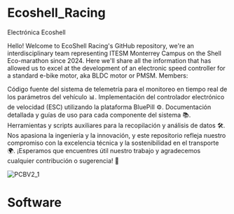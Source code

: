 # Ecoshell_Racing
Electrónica Ecoshell

Hello! Welcome to EcoShell Racing's GitHub repository, we're an interdisciplinary team representing ITESM Monterrey Campus on the Shell Eco-marathon since 2024. Here we'll share all the information that has allowed us to excel at the development of an electronic speed controller for a standard e-bike motor, aka BLDC motor or PMSM. Members:


Código fuente del sistema de telemetría para el monitoreo en tiempo real de los parámetros del vehículo 📊.
Implementación del controlador electrónico de velocidad (ESC) utilizando la plataforma BluePill ⚙️.
Documentación detallada y guías de uso para cada componente del sistema 📚.
Herramientas y scripts auxiliares para la recopilación y análisis de datos 🛠️.
Nos apasiona la ingeniería y la innovación, y este repositorio refleja nuestro compromiso con la excelencia técnica y la sostenibilidad en el transporte 🌍. ¡Esperamos que encuentres útil nuestro trabajo y agradecemos cualquier contribución o sugerencia! 🚀

![PCBV2_1](https://github.com/user-attachments/assets/a490407c-d00d-4977-a4c9-3280e470c2ab)


# Software
